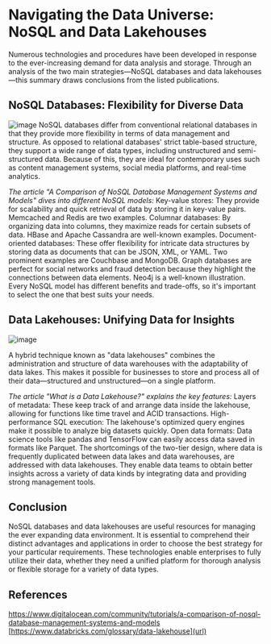 # **Navigating the Data Universe: NoSQL and Data Lakehouses**
Numerous technologies and procedures have been developed in response to the ever-increasing demand for data analysis and storage. Through an analysis of the two main strategies—NoSQL databases and data lakehouses—this summary draws conclusions from the listed publications.

## **NoSQL Databases: Flexibility for Diverse Data**


![image](https://github.com/KushalPasumarty/KushalPasumarty/assets/147682479/0cd6da8e-dbde-48f4-923c-7399d94e8c10)
NoSQL databases differ from conventional relational databases in that they provide more flexibility in terms of data management and structure. As opposed to relational databases' strict table-based structure, they support a wide range of data types, including unstructured and semi-structured data. Because of this, they are ideal for contemporary uses such as content management systems, social media platforms, and real-time analytics.

*The article "A Comparison of NoSQL Database Management Systems and Models" dives into different NoSQL models:*
Key-value stores: They provide for scalability and quick retrieval of data by storing it in key-value pairs. Memcached and Redis are two examples.
Columnar databases: By organizing data into columns, they maximize reads for certain subsets of data. HBase and Apache Cassandra are well-known examples.
Document-oriented databases: These offer flexibility for intricate data structures by storing data as documents that can be JSON, XML, or YAML. Two prominent examples are Couchbase and MongoDB.
Graph databases are perfect for social networks and fraud detection because they highlight the connections between data elements. Neo4j is a well-known illustration.
Every NoSQL model has different benefits and trade-offs, so it's important to select the one that best suits your needs.




## **Data Lakehouses: Unifying Data for Insights**

![image](https://github.com/KushalPasumarty/KushalPasumarty/assets/147682479/3b570d9f-4d04-4929-a48a-be9f62d82f32)

A hybrid technique known as "data lakehouses" combines the administration and structure of data warehouses with the adaptability of data lakes. This makes it possible for businesses to store and process all of their data—structured and unstructured—on a single platform.

*The article "What is a Data Lakehouse?" explains the key features:*
Layers of metadata: These keep track of and arrange data inside the lakehouse, allowing for functions like time travel and ACID transactions.
High-performance SQL execution: The lakehouse's optimized query engines make it possible to analyze big datasets quickly.
Open data formats: Data science tools like pandas and TensorFlow can easily access data saved in formats like Parquet.
The shortcomings of the two-tier design, where data is frequently duplicated between data lakes and data warehouses, are addressed with data lakehouses. They enable data teams to obtain better insights across a variety of data kinds by integrating data and providing strong management tools.

## **Conclusion**
NoSQL databases and data lakehouses are useful resources for managing the ever expanding data environment. It is essential to comprehend their distinct advantages and applications in order to choose the best strategy for your particular requirements. These technologies enable enterprises to fully utilize their data, whether they need a unified platform for thorough analysis or flexible storage for a variety of data types.


## References 

https://www.digitalocean.com/community/tutorials/a-comparison-of-nosql-database-management-systems-and-models
[https://www.databricks.com/glossary/data-lakehouse](url)



